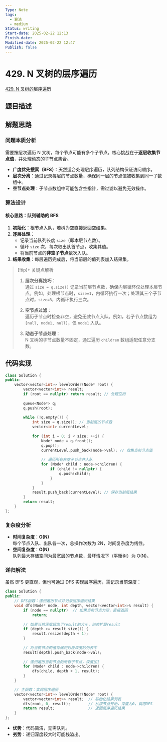 ```yaml
---
Type: Note
tags:
  - 算法
  - medium
Status: writing
Start-date: 2025-02-22 12:13
Finish-date: 
Modified-date: 2025-02-22 12:47
Publish: false
---
```



# 429. N 叉树的层序遍历
[429. N 叉树的层序遍历](https://leetcode.cn/problems/n-ary-tree-level-order-traversal/)



## 题目描述



## 解题思路

### 问题本质分析

需要按层次遍历 N 叉树，每个节点可能有多个子节点。核心挑战在于**逐层收集节点值**，并处理动态的子节点集合。

- **广度优先搜索（BFS）**：天然适合处理层序遍历，队列结构保证访问顺序。
- **层次分离**：通过记录每层的节点数量，确保同一层的节点值被收集到同一子数组中。
- **空节点处理**：子节点数组中可能包含空指针，需过滤以避免无效操作。



### 算法设计

#### 核心思路：队列辅助的 BFS

1. **初始化**：根节点入队，若树为空直接返回空结果。
2. **逐层处理**：
    - 记录当前队列长度 `size`（即本层节点数）。
    - 循环 `size` 次，每次取出队首节点，收集其值。
    - 将当前节点的**非空子节点**依次入队。
3. **结果收集**：每层遍历完成后，将当前层的值列表加入结果集。


> [!tip]+ 关键点解析
> 1. **层次分离技巧**：  
>     通过 `size = q.size()` 记录当前层节点数，确保内层循环仅处理本层节点。例如，处理根节点时，`size=1`，内循环执行一次；处理其三个子节点时，`size=3`，内循环执行三次。
>     
> 2. **空节点过滤**：  
>     遍历子节点时检查非空，避免无效节点入队。例如，若子节点数组为 `[null, node1, null]`，仅 `node1` 入队。
>     
> 3. **动态子节点处理**：  
>     N 叉树的子节点数量不固定，通过遍历 `children` 数组适配任意分支数。



## 代码实现

```cpp
class Solution {
public:
    vector<vector<int>> levelOrder(Node* root) {
        vector<vector<int>> result;
        if (root == nullptr) return result; // 处理空树
        
        queue<Node*> q;
        q.push(root);
        
        while (!q.empty()) {
            int size = q.size(); // 当前层的节点数
            vector<int> currentLevel;
            
            for (int i = 0; i < size; ++i) {
                Node* node = q.front();
                q.pop();
                currentLevel.push_back(node->val); // 收集当前节点值
                
                // 遍历所有非空子节点并入队
                for (Node* child : node->children) {
                    if (child != nullptr) {
                        q.push(child);
                    }
                }
            }
            result.push_back(currentLevel); // 保存当前层结果
        }
        return result;
    }
};
```


### 复杂度分析

- **时间复杂度**：**O(N)**  
    每个节点入队、出队各一次，总操作次数为 2N，时间复杂度为线性。
- **空间复杂度**：**O(N)**  
    队列最大存储空间为最宽层的节点数，最坏情况下（平衡树）为 O(N)。




### 递归解法
虽然 BFS 更直观，但也可通过 DFS 实现层序遍历，需记录当前深度：

```cpp
class Solution {
public:
    // DFS函数：递归遍历节点并记录层序遍历结果
    void dfs(Node* node, int depth, vector<vector<int>>& result) {
        if (node == nullptr)  // 如果当前节点为空，直接返回
            return;
        
        // 如果当前深度超出了result的大小，动态扩展result
        if (depth >= result.size()) {
            result.resize(depth + 1);
        }
        
        // 将当前节点的值存储到对应深度的列表中
        result[depth].push_back(node->val);
        
        // 递归遍历当前节点的所有子节点，深度加1
        for (Node* child : node->children) {
            dfs(child, depth + 1, result);
        }
    }

    // 主函数：实现层序遍历
    vector<vector<int>> levelOrder(Node* root) {
        vector<vector<int>> result;  // 初始化结果列表
        dfs(root, 0, result);        // 从根节点开始，深度为0，调用DFS
        return result;               // 返回层序遍历结果
    }
};
```

- **优势**：代码简洁，无需队列。
- **劣势**：递归深度较大时可能栈溢出。

